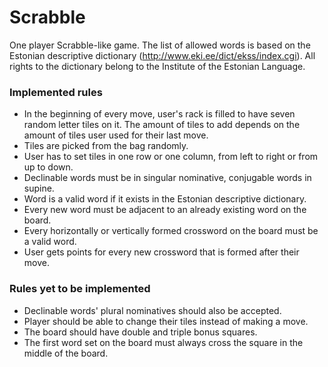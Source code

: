 # Scrabble

One player Scrabble-like game. The list of allowed words is based on the Estonian descriptive dictionary (http://www.eki.ee/dict/ekss/index.cgi).
All rights to the dictionary belong to the Institute of the Estonian Language.

### Implemented rules
* In the beginning of every move, user's rack is filled to have seven random letter tiles on it. The amount of tiles to add depends on the amount of tiles user used for their last move.
* Tiles are picked from the bag randomly.
* User has to set tiles in one row or one column, from left to right or from up to down.
* Declinable words must be in singular nominative, conjugable words in supine.
* Word is a valid word if it exists in the Estonian descriptive dictionary.
* Every new word must be adjacent to an already existing word on the board.
* Every horizontally or vertically formed crossword on the board must be a valid word.
* User gets points for every new crossword that is formed after their move.

### Rules yet to be implemented
* Declinable words' plural nominatives should also be accepted.
* Player should be able to change their tiles instead of making a move.
* The board should have double and triple bonus squares.
* The first word set on the board must always cross the square in the middle of the board.
